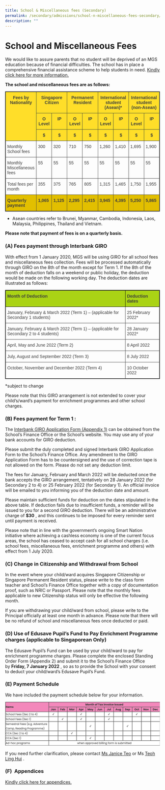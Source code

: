 ```yaml
---
title: School & Miscellaneous fees (Secondary)
permalink: /secondary/admissions/school-n-miscellaneous-fees-secondary/
description: ""
---
```

# School and Miscellaneous Fees 

We would like to assure parents that no student will be deprived of an MGS education because of financial difficulties. The school has in place a comprehensive financial assistance scheme to help students in need. [Kindly click here for more information.](https://staging.dt6ildc2mnegy.amplifyapp.com/secondary/admissions/financial-assistance-n-scholarships/)

**The school and miscellaneous fees are as follows:**

<style type="text/css">
.tg {
    border-collapse: collapse;
    border-spacing: 0;
    border: 1px solid;
}
.tg td {
    border: 1px solid;
    border-color: black;
    border-style: solid;
    border-width: 1px;
    overflow: hidden;
    padding: 10px 5px;
    word-break: normal;
}
.tg th {
    border: 1px solid;
    border-color: black;
    border-style: solid;
    border-width: 1px;
    font-weight: normal;
    overflow: hidden;
    padding: 10px 5px;
    word-break: normal;
}
.tg .tg-omza {
    border: 1px solid;
    background-color: #FFDE29;
    color: #3D3D3D;
    font-weight: bold;
    text-align: center;
    vertical-align: top
}
.tg .tg-uwnk {
    border: 1px solid;
    color: #3D3D3D;
    text-align: left;
    vertical-align: top
}
.tg .tg-4whn {
    border: 1px solid;
    background-color: #E2BF00;
    color: #3D3D3D;
    font-weight: bold;
    text-align: left;
    vertical-align: top
}
</style>
<table width="100%" class="tg">
  <thead>
    <tr>
      <th width="20%" rowspan="3" class="tg-omza">Fees by Nationality</th>
      <th class="tg-omza" colspan="2">Singapore Citizen</th>
      <th class="tg-omza" colspan="2">Permanent Resident</th>
      <th class="tg-omza" colspan="2">International student (Asean)*</th>
      <th class="tg-omza" colspan="2">International student (non-Asean)</th>
    </tr>
    <tr>
      <th width="10%" class="tg-omza">O Level</th>
      <th width="10%" class="tg-omza">IP</th>
      <th width="10%" class="tg-omza">O Level</th>
      <th width="10%" class="tg-omza">IP</th>
      <th width="10%" class="tg-omza">O Level</th>
      <th width="10%" class="tg-omza">IP</th>
      <th width="10%" class="tg-omza">O Level</th>
      <th width="10%" class="tg-omza">IP</th>
    </tr>
    <tr>
      <th width="10%" class="tg-omza">$</th>
      <th width="10%" class="tg-omza">$</th>
      <th width="10%" class="tg-omza">$</th>
      <th width="10%" class="tg-omza">$</th>
      <th width="10%" class="tg-omza">$</th>
      <th width="10%" class="tg-omza">$</th>
      <th width="10%" class="tg-omza">$</th>
      <th width="10%" class="tg-omza">$</th>
    </tr>
  </thead>
  <tbody>
    <tr>
      <td width="20%" class="tg-uwnk">Monthly School fees</td>
      <td width="10%" class="tg-uwnk">300</td>
      <td width="10%" class="tg-uwnk">320</td>
      <td width="10%" class="tg-uwnk">710</td>
      <td width="10%" class="tg-uwnk">750</td>
      <td width="10%" class="tg-uwnk">1,260</td>
      <td width="10%" class="tg-uwnk">1,410</td>
      <td width="10%" class="tg-uwnk">1,695</td>
      <td width="10%" class="tg-uwnk">1,900</td>
    </tr>
    <tr>
      <td width="20%" class="tg-uwnk">Monthly Miscellaneous fees</td>
      <td width="10%" class="tg-uwnk">55</td>
      <td width="10%" class="tg-uwnk">55</td>
      <td width="10%" class="tg-uwnk">55</td>
      <td width="10%" class="tg-uwnk">55</td>
      <td width="10%" class="tg-uwnk">55</td>
      <td width="10%" class="tg-uwnk">55</td>
      <td width="10%" class="tg-uwnk">55</td>
      <td width="10%" class="tg-uwnk">55</td>
    </tr>
    <tr>
      <td width="20%" class="tg-uwnk">Total fees per month</td>
      <td width="10%" class="tg-uwnk">355</td>
      <td width="10%" class="tg-uwnk">375</td>
      <td width="10%" class="tg-uwnk">765</td>
      <td width="10%" class="tg-uwnk">805</td>
      <td width="10%" class="tg-uwnk">1,315</td>
      <td width="10%" class="tg-uwnk">1,465</td>
      <td width="10%" class="tg-uwnk">1,750</td>
      <td width="10%" class="tg-uwnk">1,955</td>
    </tr>
    <tr>
      <td width="20%" class="tg-4whn">Quarterly payment</td>
      <td width="10%" class="tg-4whn">1,065</td>
      <td width="10%" class="tg-4whn">1,125</td>
      <td width="10%" class="tg-4whn">2,295</td>
      <td width="10%" class="tg-4whn">2,415</td>
      <td width="10%" class="tg-4whn">3,945</td>
      <td width="10%" class="tg-4whn">4,395</td>
      <td width="10%" class="tg-4whn">5,250</td>
      <td width="10%" class="tg-4whn">5,865</td>
    </tr>
  </tbody>
</table>



* Asean countries refer to Brunei, Myanmar, Cambodia, Indonesia, Laos, Malaysia, Philippines, Thailand and Vietnam.

**Please note that payment of fees is on a quarterly basis.**

### (A) Fees payment through Interbank GIRO

With effect from 1 January 2020, MGS will be using GIRO for all school fees and miscellaneous fees collection. Fees will be processed automatically through GIRO on the 8th of the month except for Term 1. If the 8th of the month of deduction falls on a weekend or public holiday, the deduction would be made on the following working day. The deduction dates are illustrated as follows:

<style type="text/css">
.tg  {border-collapse:collapse;border-spacing:0;}
.tg td{border-color:black;border-style:solid;border-width:1px;font-family:Arial, sans-serif;font-size:14px;
  overflow:hidden;padding:10px 5px;word-break:normal;}
.tg th{border-color:black;border-style:solid;border-width:1px;font-family:Arial, sans-serif;font-size:14px;
  font-weight:normal;overflow:hidden;padding:10px 5px;word-break:normal;}
.tg .tg-uwnk{color:#3D3D3D;text-align:left;vertical-align:top}
.tg .tg-3dzt{background-color:#AAD315;color:#3D3D3D;font-weight:bold;text-align:left;vertical-align:top}
</style>
<table class="tg">
<thead>
  <tr>
    <th class="tg-3dzt">Month of Deduction</th>
    <th class="tg-3dzt">Deduction dates</th>
  </tr>
</thead>
<tbody>
  <tr>
    <td class="tg-uwnk">January, February &amp; March 2022 (Term 1) – (applicable for Secondary 1 students)</td>
    <td class="tg-uwnk">25 February 2022*</td>
  </tr>
  <tr>
    <td class="tg-uwnk">January, February &amp; March 2022 (Term 1) – (applicable for Secondary 2 to 4 students)</td>
    <td class="tg-uwnk">28 January 2022*</td>
  </tr>
  <tr>
    <td class="tg-uwnk">April, May and June 2022 (Term 2)</td>
    <td class="tg-uwnk">8 April 2022</td>
  </tr>
  <tr>
    <td class="tg-uwnk">July, August and September 2022 (Term 3)</td>
    <td class="tg-uwnk">8 July 2022</td>
  </tr>
  <tr>
    <td class="tg-uwnk">October, November and December 2022 (Term 4)</td>
    <td class="tg-uwnk">10 October 2022</td>
  </tr>
</tbody>
</table>

*subject to change

Please note that this GIRO arrangement is not extended to cover your child’s/ward’s payment for enrichment programmes and other school charges.

### (B) Fees payment for Term 1 :

The [Interbank GIRO Application Form (Appendix 1)](https://drive.google.com/file/d/1-NA2hyQirvFf_r-02vIokoCPg-9vDVdD/view?usp=sharing) can be obtained from the School’s Finance Office or the School’s website. You may use any of your bank accounts for GIRO deduction.  

Please submit the duly completed and signed Interbank GIRO Application Form to the School’s Finance Office. Any amendment to the GIRO Application Form has to be countersigned and the use of correction tape is not allowed on the form. Please do not set any deduction limit.  

The fees for January, February and March 2022 will be deducted once the bank accepts the GIRO arrangement, tentatively on 28 January 2022 (for Secondary 2 to 4) or 25 February 2022 (for Secondary 1). An official invoice will be emailed to you informing you of the deduction date and amount.

Please maintain sufficient funds for deduction on the dates stipulated in the above table. If deduction fails due to insufficient funds, a reminder will be issued to you for a second GIRO deduction. There will be an administrative charge of **$30** , and this continues to be imposed for every reminder sent until payment is received.  

Please note that in line with the government’s ongoing Smart Nation initiative where achieving a cashless economy is one of the current focus areas, the school has ceased to accept cash for all school charges (i.e. school fees, miscellaneous fees, enrichment programme and others) with effect from 1 July 2020.

### (C) Change in Citizenship and Withdrawal from School 

In the event where your child/ward acquires Singapore Citizenship or Singapore Permanent Resident status, please write to the class form teacher and School’s Finance Office together with a copy of documentation proof, such as NRIC or Passport. Please note that the monthly fees applicable to new Citizenship status will only be effective the following month.

If you are withdrawing your child/ward from school, please write to the Principal officially at least one month in advance. Please note that there will be no refund of school and miscellaneous fees once deducted or paid. 

### (D) Use of Edusave Pupil’s Fund to Pay Enrichment Programme charges (applicable to Singaporean Only)

The Edusave Pupil’s Fund can be used by your child/ward to pay for enrichment programme charges. Please complete the enclosed Standing Order Form (Appendix 2) and submit it to the School’s Finance Office by **Friday, 7 January 2022** , so as to provide the School with your consent to deduct your child/ward’s Edusave Pupil’s Fund. 

### (E) Payment Schedule

We have included the payment schedule below for your information.

![](/images/payment%20schedule.png)

If you need further clarification, please contact [Ms Janice Teo](mailto:janice_teo@mgs.sch.edu.sg) or Ms [Teoh Ling Hui](mailto:teoh_ling_hui@msg.sch.edu.sg) .

### (F)  Appendices

[Kindly click here for appendices.](https://drive.google.com/drive/folders/1BDgtWQMTX8t_l6so2RyBuY2HEzJ-hp4v?usp=sharing)